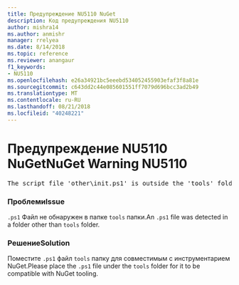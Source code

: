```yaml
---
title: Предупреждение NU5110 NuGet
description: Код предупреждения NU5110
author: mishra14
ms.author: anmishr
manager: rrelyea
ms.date: 8/14/2018
ms.topic: reference
ms.reviewer: anangaur
f1_keywords:
- NU5110
ms.openlocfilehash: e26a34921bc5eeebd534052455903efaf3f8a81e
ms.sourcegitcommit: c643dd2c44e085601551ff7079d696bcc3ad2b49
ms.translationtype: MT
ms.contentlocale: ru-RU
ms.lasthandoff: 08/21/2018
ms.locfileid: "40248221"
---
```

# <a name="nuget-warning-nu5110"></a><span data-ttu-id="5611c-103">Предупреждение NU5110 NuGet</span><span class="sxs-lookup"><span data-stu-id="5611c-103">NuGet Warning NU5110</span></span>
<pre>The script file 'other\init.ps1' is outside the 'tools' folder and hence will not be executed during installation of this package. Move it into the 'tools' folder.</pre>

### <a name="issue"></a><span data-ttu-id="5611c-104">Проблеми</span><span class="sxs-lookup"><span data-stu-id="5611c-104">Issue</span></span>

<span data-ttu-id="5611c-105">`.ps1` Файл не обнаружен в папке `tools` папки.</span><span class="sxs-lookup"><span data-stu-id="5611c-105">An `.ps1` file was detected in a folder other than `tools` folder.</span></span>


### <a name="solution"></a><span data-ttu-id="5611c-106">Решение</span><span class="sxs-lookup"><span data-stu-id="5611c-106">Solution</span></span>

<span data-ttu-id="5611c-107">Поместите `.ps1` файл `tools` папку для совместимым с инструментарием NuGet.</span><span class="sxs-lookup"><span data-stu-id="5611c-107">Please place the `.ps1`  file under the `tools` folder for it to be compatible with NuGet tooling.</span></span>

